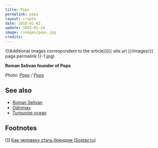 ```yaml
---
title: Pops
permalink: pops
layout: crypto
date: 2018-01-02
update: 2025-01-24
image: /images/pops.jpg
credits:
---
```


![(Additional images correspondent to the article)]({{ site.url }}/images/{{ page.permalink }}-1.jpg)

**Roman Selivan founder of Pops**

*Photo: [Pops](http://pops.pro/contacts/) / [Pops](http://pops.pro/contacts/)*


## See also

+ [Roman Selivan](selivan-roman)
+ [Odinmay](odinmay)
+ [Turquoise ocean](turquoise-ocean)


## Footnotes

[[1]](#a1) <span id="f1"></span> [Как человеку стать брендом (Sostav.ru)](https://www.sostav.ru/publication/rebrending-lichnosti-16760.html)
